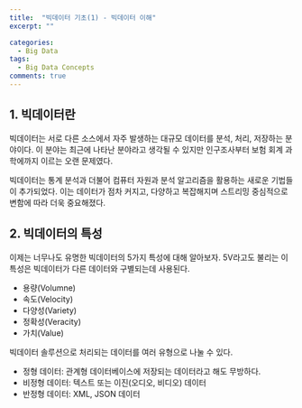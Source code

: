 ```yaml
---
title:  "빅데이터 기초(1) - 빅데이터 이해"
excerpt: ""

categories:
  - Big Data
tags:
  - Big Data Concepts
comments: true
---
```


## 1. 빅데이터란

빅데이터는 서로 다른 소스에서 자주 발생하는 대규모 데이터를 분석, 처리, 저장하는 분야이다. 이 분야는 최근에 나타난 분야라고 생각될 수 있지만 인구조사부터 보험 회계 과학에까지 이르는 오랜 문제였다. 

빅데이터는 통계 분석과 더불어 컴퓨터 자원과 분석 알고리즘을 활용하는 새로운 기법들이 추가되었다. 이는 데이터가 점차 커지고, 다양하고 복잡해지며 스트리밍 중심적으로 변함에 따라 더욱 중요해졌다.

## 2. 빅데이터의 특성

이제는 너무나도 유명한 빅데이터의 5가지 특성에 대해 알아보자. 5V라고도 불리는 이 특성은 빅데이터가 다른 데이터와 구별되는데 사용된다. 

- 용량(Volumne)
- 속도(Velocity)
- 다양성(Variety)
- 정확성(Veracity)
- 가치(Value)

빅데이터 솔루션으로 처리되는 데이터를 여러 유형으로 나눌 수 있다.

- 정형 데이터: 관계형 데이터베이스에 저장되는 데이터라고 해도 무방하다. 
- 비정형 데이터: 텍스트 또는 이진(오디오, 비디오) 데이터
- 반정형 데이터: XML, JSON 데이터

